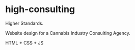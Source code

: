 # high-consulting
Higher Standards.


Website design for a Cannabis Industry Consulting Agency. 

HTML + CSS + JS
